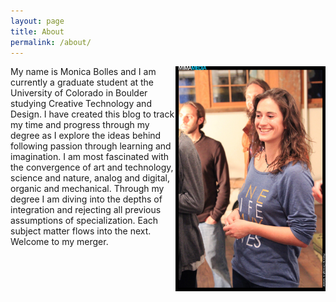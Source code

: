 ```yaml
---
layout: page
title: About
permalink: /about/
---
```


<img src="/media/mimaPic.jpg" style="float:right; max-width: 100%; width: 240px; height: 360px">

My name is Monica Bolles and I am currently a graduate student at the University of Colorado in Boulder studying Creative Technology and Design.  I have created this blog to track my time and progress through my degree as I explore the ideas behind following passion through learning and imagination.  I am most fascinated with the convergence of art and technology, science and nature, analog and digital, organic and mechanical.  Through my degree I am diving into the depths of integration and rejecting all previous assumptions of specialization.  Each subject matter flows into the next.  Welcome to my merger.  
